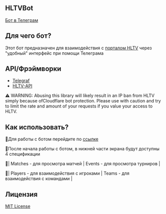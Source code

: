 ## HLTVBot
[Бот в Телеграм](https://t.me/HltvHelpBot)

## Для чего бот?
Этот бот предназначен для взаимодействия с [порталом HLTV](https://hltv.org/) через "удобный" интерфейс при помощи Телеграма

## API/Фрэймворки
- [Telegraf](https://www.npmjs.com/package/telegraf)
- [HLTV-API](https://www.npmjs.com/package/hltv)

⚠️ WARNING: Abusing this library will likely result in an IP ban from HLTV simply 
because ofCloudflare bot protection. Please use with caution and try to limit the 
rate and amount of your requests if you value your access to HLTV.

## Как использовать?
📕Для работы с ботом перейдите по [ссылке](https://t.me/HltvHelpBot)

📙После начала работы с ботом, в нижней части экрана будут доступны 4 спецификации

📘| Matches - для просмотра матчей | Events - для просмотра турниров |

📗| Players - для взаимодействия с игроками | Teams - для взаимодействия с командами |

## Лицензия
[MIT License](https://github.com/gapiyka/HLTV-Bot/blob/main/LICENSE)
